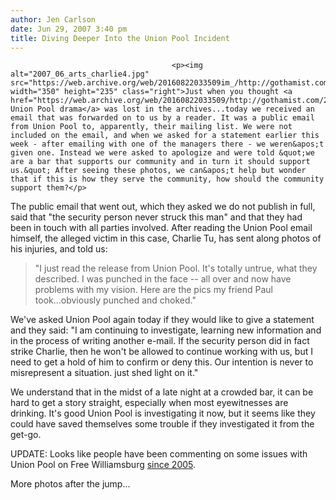 ```yaml
---
author: Jen Carlson
date: Jun 29, 2007 3:40 pm
title: Diving Deeper Into the Union Pool Incident
---
```


	
										<p><img alt="2007_06_arts_charlie4.jpg" src="https://web.archive.org/web/20160822033509im_/http://gothamist.com/attachments/arts_jen/2007_06_arts_charlie4.jpg" width="350" height="235" class="right">Just when you thought <a href="https://web.archive.org/web/20160822033509/http://gothamist.com/2007/06/26/union_pools_unc.php">the Union Pool drama</a> was lost in the archives...today we received an email that was forwarded on to us by a reader. It was a public email from Union Pool to, apparently, their mailing list. We were not included on the email, and when we asked for a statement earlier this week - after emailing with one of the managers there - we weren&apos;t given one. Instead we were asked to apologize and were told &quot;we are a bar that supports our community and in turn it should support us.&quot; After seeing these photos, we can&apos;t help but wonder that if this is how they serve the community, how should the community support them?</p>

<p>The public email that went out, which they asked we do not publish in full, said that &quot;the security person never struck this man&quot; and that they had been in touch with all parties involved. After reading the Union Pool email himself, the alleged victim in this case, Charlie Tu, has sent along photos of his injuries, and told us: </p>

<blockquote>&quot;I just read the release from Union Pool. It&apos;s totally untrue, what they described. I was punched in the face -- all over and now have problems with my vision. Here are the pics my friend Paul took...obviously punched and choked.&quot;</blockquote>

<p>We&apos;ve asked Union Pool again today if they would like to give a statement and they said: &quot;I am continuing to investigate,  learning new information and in the process of writing another e-mail.  If the security person did in fact strike Charlie, then he won&apos;t be allowed to continue working with us, but I need  to get a hold of him to confirm or deny this.  Our intention is never to misrepresent a situation. just shed light on it.&quot;</p>

<p>We understand that in the midst of a late night at a crowded bar, it can be hard to get a story straight, especially when most eyewitnesses are drinking. It&apos;s good Union Pool is investigating it now, but it seems like they could have saved themselves some trouble if they investigated it from the get-go. </p>

<p>UPDATE: Looks like people have been commenting on some issues with Union Pool on Free Williamsburg <a href="https://web.archive.org/web/20160822033509/http://www.freewilliamsburg.com/bars/archives/2005/03/_union_pool.html">since 2005</a>.</p>

<p>More photos after the jump...</p>					
										
									
				